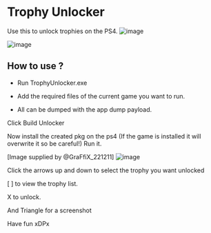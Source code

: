 # Trophy Unlocker
Use this to unlock trophies on the PS4.
![image](https://i.imgur.com/ss9B5iO.png)

![image](https://i.imgur.com/5eWg3Q1.png)

## How to use ?
* Run TrophyUnlocker.exe

* Add the required files of the current game you want to run.
* All can be dumped with the app dump payload.

Click Build Unlocker

Now install the created pkg on the ps4
(If the game is installed it will overwrite it so be careful!)
Run it.

[Image supplied by @GraFfiX_221211]
![image](https://user-images.githubusercontent.com/12253240/108205439-bfc8b180-712d-11eb-9ed9-f61f5a5aca38.png)


Click the arrows up and down to select the trophy you want unlocked

[ ] to view the trophy list.

X to unlock.

And Triangle for a screenshot

Have fun
xDPx
